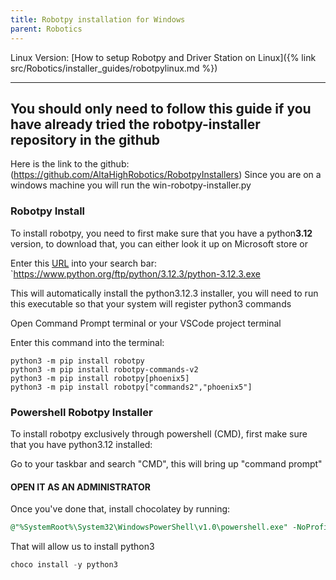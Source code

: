 ```yaml
---
title: Robotpy installation for Windows
parent: Robotics
---
```


Linux Version: [How to setup Robotpy and Driver Station on Linux]({% link src/Robotics/installer_guides/robotpylinux.md %})
___
## You should only need to follow this guide if you have already tried the robotpy-installer repository in the github

Here is the link to the github: (https://github.com/AltaHighRobotics/RobotpyInstallers)
Since you are on a windows machine you will run the win-robotpy-installer.py


### Robotpy Install
To install robotpy, you need to first make sure that you have a python**3.12** version, to download that, you can either look it up on Microsoft store or

Enter this [URL](https://www.python.org/ftp/python/3.12.3/python-3.12.3.exe) into your search bar:
`https://www.python.org/ftp/python/3.12.3/python-3.12.3.exe

This will automatically install the python3.12.3 installer, you will need to run this executable so that your system will register python3 commands

Open Command Prompt terminal or your VSCode project terminal

Enter this command into the terminal:
```Terminal
python3 -m pip install robotpy
python3 -m pip install robotpy-commands-v2
python3 -m pip install robotpy[phoenix5]
python3 -m pip install robotpy["commands2","phoenix5"]
```

### Powershell Robotpy Installer

To install robotpy exclusively through powershell (CMD), first make sure that you have python3.12 installed:

Go to your taskbar and search "CMD", this will bring up "command prompt"
#### OPEN IT AS AN ADMINISTRATOR

Once you've done that, install chocolatey by running:
````sql
@"%SystemRoot%\System32\WindowsPowerShell\v1.0\powershell.exe" -NoProfile -InputFormat None -ExecutionPolicy Bypass -Command "iex ((New-Object System.Net.WebClient).DownloadString('https://chocolatey.org/install.ps1'))" && SET "PATH=%PATH%;%ALLUSERSPROFILE%\chocolatey\bin"
````
That will allow us to install python3
```SQL
choco install -y python3
```

